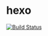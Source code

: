 # hexo #

[![Build Status](https://travis-ci.org/michaelliao/itranswarp.js.svg?branch=master)](https://travis-ci.org/michaelliao/itranswarp.js)
